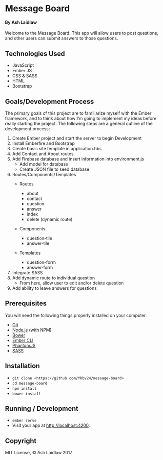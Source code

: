 # Message Board

#### By Ash Laidlaw

Welcome to the Message Board. This app will allow users to post questions, and other users can submit answers to those questions.

## Technologies Used

* JavaScript
* Ember JS
* CSS & SASS
* HTML
* Bootstrap

## Goals/Development Process

The primary goals of this project are to familiarize myself with the Ember framework, and to think about how I'm going to implement my ideas before really starting the project. The following steps are a general outline of the development process:

1. Create Ember project and start the server to begin Development
2. Install Emberfire and Bootstrap
3. Create basic site template in application.hbs
4. Add Contact and About routes
5. Add Firebase database and insert information into environment.js
   * Add model for database
   * Create JSON file to seed database
6. Routes/Components/Templates
   * Routes
      * about
      * contact
      * question
      * answer
      * index
      * delete (dynamic route)

   * Components
      * question-tile
      * answer-tile

   * Templates
      * question-form
      * answer-form
7. Integrate SASS
8. Add dynamic route to individual question
   * From here, allow user to edit and/or delete question
9. Add ability to leave answers for questions

## Prerequisites

You will need the following things properly installed on your computer.

* [Git](https://git-scm.com/)
* [Node.js](https://nodejs.org/) (with NPM)
* [Bower](https://bower.io/)
* [Ember CLI](https://ember-cli.com/)
* [PhantomJS](http://phantomjs.org/)
* [SASS](http://sass-lang.com/)

## Installation

* `git clone <https://github.com/Yhbv24/message-board>`
* `cd message-board`
* `npm install`
* `bower install`

## Running / Development

* `ember serve`
* Visit your app at [http://localhost:4200](http://localhost:4200).

## Copyright

MIT License, © Ash Laidlaw 2017
